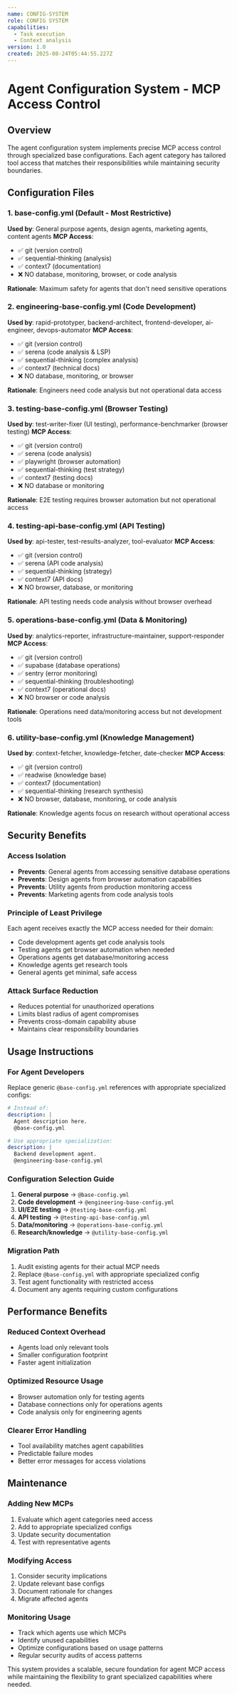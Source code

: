 ```yaml
---
name: CONFIG-SYSTEM
role: CONFIG SYSTEM
capabilities:
  - Task execution
  - Context analysis
version: 1.0
created: 2025-08-24T05:44:55.227Z
---
```


# Agent Configuration System - MCP Access Control

## Overview
The agent configuration system implements precise MCP access control through specialized base configurations. Each agent category has tailored tool access that matches their responsibilities while maintaining security boundaries.

## Configuration Files

### 1. **base-config.yml** (Default - Most Restrictive)
**Used by**: General purpose agents, design agents, marketing agents, content agents
**MCP Access**: 
- ✅ git (version control)
- ✅ sequential-thinking (analysis)
- ✅ context7 (documentation)
- ❌ NO database, monitoring, browser, or code analysis

**Rationale**: Maximum safety for agents that don't need sensitive operations

### 2. **engineering-base-config.yml** (Code Development)
**Used by**: rapid-prototyper, backend-architect, frontend-developer, ai-engineer, devops-automator
**MCP Access**:
- ✅ git (version control)
- ✅ serena (code analysis & LSP)
- ✅ sequential-thinking (complex analysis)
- ✅ context7 (technical docs)
- ❌ NO database, monitoring, or browser

**Rationale**: Engineers need code analysis but not operational data access

### 3. **testing-base-config.yml** (Browser Testing)
**Used by**: test-writer-fixer (UI testing), performance-benchmarker (browser testing)
**MCP Access**:
- ✅ git (version control)
- ✅ serena (code analysis)
- ✅ playwright (browser automation)
- ✅ sequential-thinking (test strategy)
- ✅ context7 (testing docs)
- ❌ NO database or monitoring

**Rationale**: E2E testing requires browser automation but not operational access

### 4. **testing-api-base-config.yml** (API Testing)
**Used by**: api-tester, test-results-analyzer, tool-evaluator
**MCP Access**:
- ✅ git (version control)
- ✅ serena (API code analysis)
- ✅ sequential-thinking (strategy)
- ✅ context7 (API docs)
- ❌ NO browser, database, or monitoring

**Rationale**: API testing needs code analysis without browser overhead

### 5. **operations-base-config.yml** (Data & Monitoring)
**Used by**: analytics-reporter, infrastructure-maintainer, support-responder
**MCP Access**:
- ✅ git (version control)
- ✅ supabase (database operations)
- ✅ sentry (error monitoring)
- ✅ sequential-thinking (troubleshooting)
- ✅ context7 (operational docs)
- ❌ NO browser or code analysis

**Rationale**: Operations need data/monitoring access but not development tools

### 6. **utility-base-config.yml** (Knowledge Management)
**Used by**: context-fetcher, knowledge-fetcher, date-checker
**MCP Access**:
- ✅ git (version control)
- ✅ readwise (knowledge base)
- ✅ context7 (documentation)
- ✅ sequential-thinking (research synthesis)
- ❌ NO browser, database, monitoring, or code analysis

**Rationale**: Knowledge agents focus on research without operational access

## Security Benefits

### Access Isolation
- **Prevents**: General agents from accessing sensitive database operations
- **Prevents**: Design agents from browser automation capabilities
- **Prevents**: Utility agents from production monitoring access
- **Prevents**: Marketing agents from code analysis tools

### Principle of Least Privilege
Each agent receives exactly the MCP access needed for their domain:
- Code development agents get code analysis tools
- Testing agents get browser automation when needed
- Operations agents get database/monitoring access
- Knowledge agents get research tools
- General agents get minimal, safe access

### Attack Surface Reduction
- Reduces potential for unauthorized operations
- Limits blast radius of agent compromises
- Prevents cross-domain capability abuse
- Maintains clear responsibility boundaries

## Usage Instructions

### For Agent Developers
Replace generic `@base-config.yml` references with appropriate specialized configs:

```yaml
# Instead of:
description: |
  Agent description here.
  @base-config.yml

# Use appropriate specialization:
description: |
  Backend development agent.
  @engineering-base-config.yml
```

### Configuration Selection Guide
1. **General purpose** → `@base-config.yml`
2. **Code development** → `@engineering-base-config.yml`
3. **UI/E2E testing** → `@testing-base-config.yml`
4. **API testing** → `@testing-api-base-config.yml`
5. **Data/monitoring** → `@operations-base-config.yml`
6. **Research/knowledge** → `@utility-base-config.yml`

### Migration Path
1. Audit existing agents for their actual MCP needs
2. Replace `@base-config.yml` with appropriate specialized config
3. Test agent functionality with restricted access
4. Document any agents requiring custom configurations

## Performance Benefits

### Reduced Context Overhead
- Agents load only relevant tools
- Smaller configuration footprint
- Faster agent initialization

### Optimized Resource Usage
- Browser automation only for testing agents
- Database connections only for operations agents
- Code analysis only for engineering agents

### Clearer Error Handling
- Tool availability matches agent capabilities
- Predictable failure modes
- Better error messages for access violations

## Maintenance

### Adding New MCPs
1. Evaluate which agent categories need access
2. Add to appropriate specialized configs
3. Update security documentation
4. Test with representative agents

### Modifying Access
1. Consider security implications
2. Update relevant base configs
3. Document rationale for changes
4. Migrate affected agents

### Monitoring Usage
- Track which agents use which MCPs
- Identify unused capabilities
- Optimize configurations based on usage patterns
- Regular security audits of access patterns

This system provides a scalable, secure foundation for agent MCP access while maintaining the flexibility to grant specialized capabilities where needed.